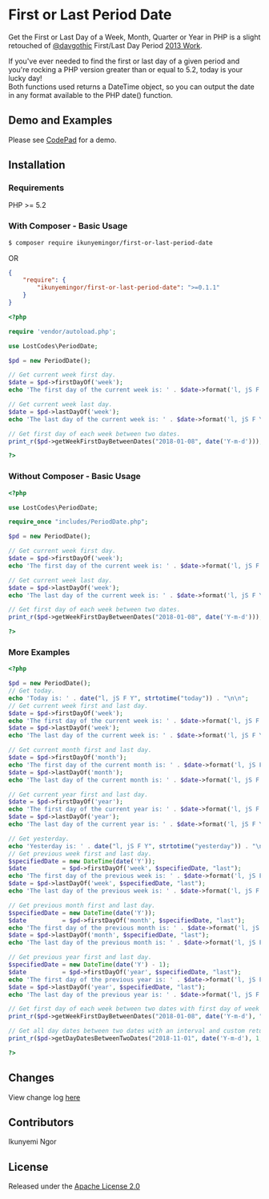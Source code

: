 # First or Last Period Date
Get the First or Last Day of a Week, Month, Quarter or Year in PHP is a slight retouched of <a href="https://github.com/davgothic" target="_blank">@davgothic</a> First/Last Day Period <a href="https://davidhancock.co/2013/11/get-the-firstlast-day-of-a-week-month-quarter-or-year-in-php/" target="_blank">2013 Work</a>.

If you've ever needed to find the first or last day of a given period and you're rocking a PHP version greater than or equal to 5.2, today is your lucky day!<br>
Both functions used returns a DateTime object, so you can output the date in any format available to the PHP date() function.

## Demo and Examples
Please see <a href="https://codeinterview.io/playback/UKRKZMMJIC" target="_blank">CodePad</a> for a demo.

## Installation
### Requirements
PHP >= 5.2

### With Composer - Basic Usage
```sh
$ composer require ikunyemingor/first-or-last-period-date
```
OR
```json
{
    "require": {
        "ikunyemingor/first-or-last-period-date": ">=0.1.1"
    }
}
```
```php
<?php

require 'vendor/autoload.php';

use LostCodes\PeriodDate;

$pd = new PeriodDate();

// Get current week first day.
$date = $pd->firstDayOf('week');
echo 'The first day of the current week is: ' . $date->format('l, jS F Y') . "\n";

// Get current week last day.
$date = $pd->lastDayOf('week');
echo 'The last day of the current week is: ' . $date->format('l, jS F Y') . "\n\n";

// Get first day of each week between two dates.
print_r($pd->getWeekFirstDayBetweenDates("2018-01-08", date('Y-m-d')));

?>
```

### Without Composer - Basic Usage
```php
<?php

use LostCodes\PeriodDate;

require_once "includes/PeriodDate.php";

$pd = new PeriodDate();

// Get current week first day.
$date = $pd->firstDayOf('week');
echo 'The first day of the current week is: ' . $date->format('l, jS F Y') . "\n";

// Get current week last day.
$date = $pd->lastDayOf('week');
echo 'The last day of the current week is: ' . $date->format('l, jS F Y') . "\n\n";

// Get first day of each week between two dates.
print_r($pd->getWeekFirstDayBetweenDates("2018-01-08", date('Y-m-d')));

?>
```

### More Examples
```php
<?php

$pd = new PeriodDate();
// Get today.
echo 'Today is: ' . date("l, jS F Y", strtotime("today")) . "\n\n";
// Get current week first and last day.
$date = $pd->firstDayOf('week');
echo 'The first day of the current week is: ' . $date->format('l, jS F Y') . "\n";
$date = $pd->lastDayOf('week');
echo 'The last day of the current week is: ' . $date->format('l, jS F Y') . "\n\n";

// Get current month first and last day.
$date = $pd->firstDayOf('month');
echo 'The first day of the current month is: ' . $date->format('l, jS F Y') . "\n";
$date = $pd->lastDayOf('month');
echo 'The last day of the current month is: ' . $date->format('l, jS F Y') . "\n\n";

// Get current year first and last day.
$date = $pd->firstDayOf('year');
echo 'The first day of the current year is: ' . $date->format('l, jS F Y') . "\n";
$date = $pd->lastDayOf('year');
echo 'The last day of the current year is: ' . $date->format('l, jS F Y') . "\n\n";

// Get yesterday.
echo 'Yesterday is: ' . date("l, jS F Y", strtotime("yesterday")) . "\n\n";
// Get previous week first and last day.
$specifiedDate = new DateTime(date('Y'));
$date          = $pd->firstDayOf('week', $specifiedDate, "last");
echo 'The first day of the previous week is: ' . $date->format('l, jS F Y') . "\n";
$date = $pd->lastDayOf('week', $specifiedDate, "last");
echo 'The last day of the previous week is: ' . $date->format('l, jS F Y') . "\n\n";

// Get previous month first and last day.
$specifiedDate = new DateTime(date('Y'));
$date          = $pd->firstDayOf('month', $specifiedDate, "last");
echo 'The first day of the previous month is: ' . $date->format('l, jS F Y') . "\n";
$date = $pd->lastDayOf('month', $specifiedDate, "last");
echo 'The last day of the previous month is: ' . $date->format('l, jS F Y') . "\n\n";

// Get previous year first and last day.
$specifiedDate = new DateTime(date('Y') - 1);
$date          = $pd->firstDayOf('year', $specifiedDate, "last");
echo 'The first day of the previous year is: ' . $date->format('l, jS F Y') . "\n";
$date = $pd->lastDayOf('year', $specifiedDate, "last");
echo 'The last day of the previous year is: ' . $date->format('l, jS F Y') . "\n\n";

// Get first day of each week between two dates with first day of week as Monday and custom returned date format.
print_r($pd->getWeekFirstDayBetweenDates("2018-01-08", date('Y-m-d'), "1", date('l, jS F Y')));

// Get all day dates between two dates with an interval and custom returned date format.
print_r($pd->getDayDatesBetweenTwoDates("2018-11-01", date('Y-m-d'), 1, date('l, jS F Y')));

?>
```
## Changes
View change log <a href="https://github.com/ikunyemingor/First-or-Last-Period-Date/blob/master/CHANGES.md" target="_blank">here</a>

## Contributors
Ikunyemi Ngor

## License
Released under the <a href="http://www.apache.org/licenses/LICENSE-2.0" target="_blank">Apache License 2.0</a>

